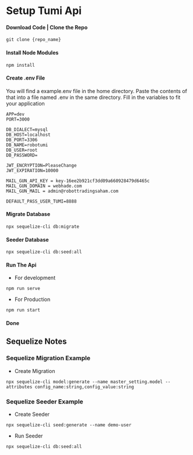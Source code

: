 # Setup Tumi Api

#### Download Code | Clone the Repo

```
git clone {repo_name}
```

#### Install Node Modules

```
npm install
```

#### Create .env File

You will find a example.env file in the home directory. Paste the contents of that into a file named .env in the same directory.
Fill in the variables to fit your application

```
APP=dev
PORT=3000

DB_DIALECT=mysql
DB_HOST=localhost
DB_PORT=3306
DB_NAME=robotumi
DB_USER=root
DB_PASSWORD=

JWT_ENCRYPTION=PleaseChange
JWT_EXPIRATION=10000

MAIL_GUN_API_KEY = key-16ee2b921cf3dd09a660928479d6465c
MAIL_GUN_DOMAIN = webhade.com
MAIL_GUN_MAIL = admin@robottradingsaham.com

DEFAULT_PASS_USER_TUMI=8888
```

#### Migrate Database

```
npx sequelize-cli db:migrate
```

#### Seeder Database

```
npx sequelize-cli db:seed:all
```

#### Run The Api

- For development

```
npm run serve
```

- For Production

```
npm run start
```

#### Done

## Sequelize Notes

### Sequelize Migration Example

- Create Migration

```
npx sequelize-cli model:generate --name master_setting.model --attributes config_name:string,config_value:string
```

### Sequelize Seeder Example

- Create Seeder

```
npx sequelize-cli seed:generate --name demo-user

```

- Run Seeder

```
npx sequelize-cli db:seed:all
```
